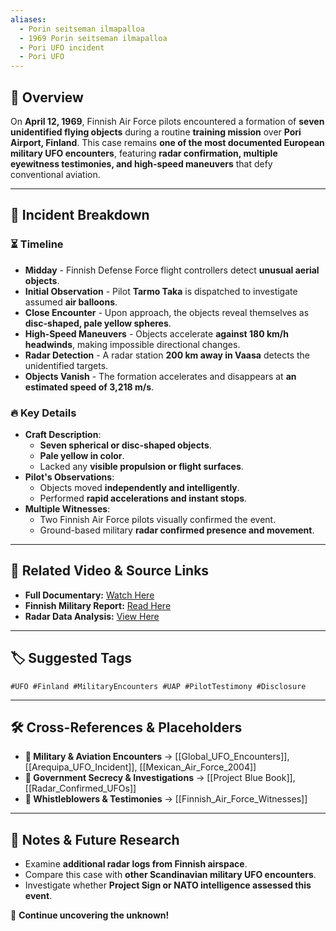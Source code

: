 ```yaml
---
aliases:
  - Porin seitseman ilmapalloa
  - 1969 Porin seitseman ilmapalloa
  - Pori UFO incident
  - Pori UFO
---
```


## 📌 Overview

On **April 12, 1969**, Finnish Air Force pilots encountered a formation of **seven unidentified flying objects** during a routine **training mission** over **Pori Airport, Finland**. This case remains **one of the most documented European military UFO encounters**, featuring **radar confirmation, multiple eyewitness testimonies, and high-speed maneuvers** that defy conventional aviation.

---

## 📖 Incident Breakdown

### ⏳ Timeline

- **Midday** - Finnish Defense Force flight controllers detect **unusual aerial objects**.
- **Initial Observation** - Pilot **Tarmo Taka** is dispatched to investigate assumed **air balloons**.
- **Close Encounter** - Upon approach, the objects reveal themselves as **disc-shaped, pale yellow spheres**.
- **High-Speed Maneuvers** - Objects accelerate **against 180 km/h headwinds**, making impossible directional changes.
- **Radar Detection** - A radar station **200 km away in Vaasa** detects the unidentified targets.
- **Objects Vanish** - The formation accelerates and disappears at **an estimated speed of 3,218 m/s**.

### 🔥 Key Details

- **Craft Description**:
    - **Seven spherical or disc-shaped objects**.
    - **Pale yellow in color**.
    - Lacked any **visible propulsion or flight surfaces**.
- **Pilot's Observations**:
    - Objects moved **independently and intelligently**.
    - Performed **rapid accelerations and instant stops**.
- **Multiple Witnesses**:
    - Two Finnish Air Force pilots visually confirmed the event.
    - Ground-based military **radar confirmed presence and movement**.

---

## 🎥 Related Video & Source Links

- **Full Documentary:** [Watch Here](https://www.youtube.com/watch?v=6cVe-hdMTCE)
- **Finnish Military Report:** [Read Here](https://www.theblackvault.com/example)
- **Radar Data Analysis:** [View Here](https://www.examplelink.com/radar-data)

---

## 🏷 Suggested Tags

`#UFO #Finland #MilitaryEncounters #UAP #PilotTestimony #Disclosure`

---

## 🛠 Cross-References & Placeholders

- **📂 Military & Aviation Encounters** → [[Global_UFO_Encounters]], [[Arequipa_UFO_Incident]], [[Mexican_Air_Force_2004]]
- **📂 Government Secrecy & Investigations** → [[Project Blue Book]], [[Radar_Confirmed_UFOs]]
- **📂 Whistleblowers & Testimonies** → [[Finnish_Air_Force_Witnesses]]

---

## 📝 Notes & Future Research

- Examine **additional radar logs from Finnish airspace**.
- Compare this case with **other Scandinavian military UFO encounters**.
- Investigate whether **Project Sign or NATO intelligence assessed this event**.

🚀 **Continue uncovering the unknown!**